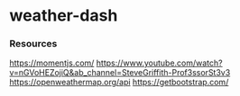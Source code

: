 # weather-dash

### Resources
https://momentjs.com/
https://www.youtube.com/watch?v=nGVoHEZojiQ&ab_channel=SteveGriffith-Prof3ssorSt3v3
https://openweathermap.org/api
https://getbootstrap.com/